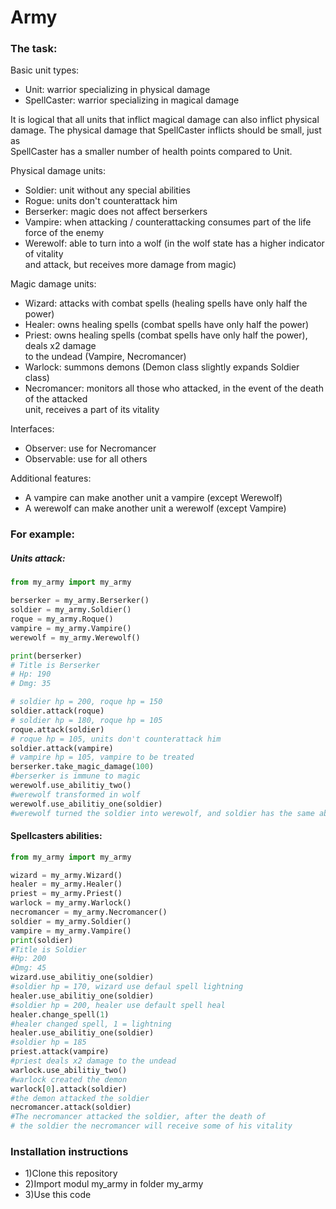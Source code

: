 # Army
### The task:
Basic unit types:
- Unit: warrior specializing in physical damage
- SpellCaster: warrior specializing in magical damage

It is logical that all units that inflict magical damage can also inflict physical  
damage. The physical damage that SpellCaster inflicts should be small, just as  
SpellCaster has a smaller number of health points compared to Unit.

Physical damage units:  
- Soldier: unit without any special abilities  
- Rogue: units don't counterattack him   
- Berserker: magic does not affect berserkers  
- Vampire: when attacking / counterattacking consumes part of the life force of the enemy  
- Werewolf: able to turn into a wolf (in the wolf state has a higher indicator of vitality  
and attack, but receives more damage from magic)

Magic damage units:  
- Wizard: attacks with combat spells (healing spells have only half the power)  
- Healer: owns healing spells (combat spells have only half the power)  
- Priest: owns healing spells (combat spells have only half the power), deals x2 damage  
to the undead (Vampire, Necromancer)  
- Warlock: summons demons (Demon class slightly expands Soldier class)  
- Necromancer: monitors all those who attacked, in the event of the death of the attacked  
unit, receives a part of its vitality

Interfaces:  
- Observer: use for Necromancer  
- Observable: use for all others  

Additional features:  
- A vampire can make another unit a vampire (except Werewolf)  
- A werewolf can make another unit a werewolf (except Vampire)  

### For example:
##### Units attack:
```python
from my_army import my_army

berserker = my_army.Berserker()
soldier = my_army.Soldier()
roque = my_army.Roque()
vampire = my_army.Vampire()
werewolf = my_army.Werewolf()

print(berserker)
# Title is Berserker
# Hp: 190
# Dmg: 35

# soldier hp = 200, roque hp = 150
soldier.attack(roque)
# soldier hp = 180, roque hp = 105
roque.attack(soldier)
# roque hp = 105, units don't counterattack him
soldier.attack(vampire)
# vampire hp = 105, vampire to be treated
berserker.take_magic_damage(100)
#berserker is immune to magic
werewolf.use_abilitiy_two()
#werewolf transformed in wolf
werewolf.use_abilitiy_one(soldier)
#werewolf turned the soldier into werewolf, and soldier has the same abilitiy and state

```
#### Spellcasters abilities:
```python
from my_army import my_army

wizard = my_army.Wizard()
healer = my_army.Healer()
priest = my_army.Priest()
warlock = my_army.Warlock()
necromancer = my_army.Necromancer()
soldier = my_army.Soldier()
vampire = my_army.Vampire()
print(soldier)
#Title is Soldier
#Hp: 200
#Dmg: 45
wizard.use_abilitiy_one(soldier)
#soldier hp = 170, wizard use defaul spell lightning
healer.use_abilitiy_one(soldier)
#soldier hp = 200, healer use default spell heal
healer.change_spell(1)
#healer changed spell, 1 = lightning
healer.use_abilitiy_one(soldier)
#soldier hp = 185
priest.attack(vampire)
#priest deals x2 damage to the undead
warlock.use_abilitiy_two()
#warlock created the demon
warlock[0].attack(soldier)
#the demon attacked the soldier
necromancer.attack(soldier)
#The necromancer attacked the soldier, after the death of
# the soldier the necromancer will receive some of his vitality

```

### Installation instructions
- 1)Clone this repository 
- 2)Import modul my_army in folder my_army
- 3)Use this code
